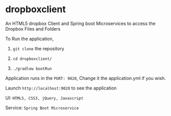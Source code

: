 # dropboxclient
An HTML5 dropbox Client and Spring boot Microservices to access the Dropbox Files and Folders


To Run the application, 

1. `git clone` the repository

2. `cd dropboxclient/`

3. `./gradlew bootRun`

Application runs in the `PORT: 9020`, Change it the application.yml if you wish.

Launch `http://localhost:9020` to see the application

UI: `HTML5, CSS3, jQuery, Javascript`

Service: `Spring Boot Microservice`
